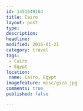 ```yaml
---
id: 1451649164
title: Cairo
layout: post
type: 
description: 
headline: 
modified: 2016-01-21
category: travel
tags:
 - Cairo
 - Egypt
location:
 name: Cairo, Egypt
imagefeature: misc/giza.jpg
comments: true
published: false

---
```


